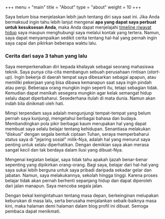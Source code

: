 +++
menu = "main"
title = "About"
type = "about"
weight = 10
+++

Saya belum bisa menjelaskan lebih jauh tentang diri saya saat ini. Jika Anda bermaksud ingin tahu lebih lanjut mengenai **apa yang dapat saya perbuat untuk kesuksesan Anda**, maka Anda dapat menjelajahi <a href="/#history">timeline riwayat hidup</a> saya maupun menghubungi saya melalui kontak yang tertera. Namun, saya dapat menyampaikan sedikit cerita tentang hal-hal yang pernah ingin saya capai dan pikirkan beberapa waktu lalu.

### Cerita dari saya 3 tahun yang lalu

Saya memperkenalkan diri kepada khalayak sebagai seorang mahasiswa teknik. Saya punya cita-cita membangun sebuah perusahaan rintisan (*start-up*). Ingin bekerja di daerah tempat saya dibesarkan sebagai apapun, atau memiliki pekerjaan yang bisa dibawa kemanapun saat saya ingin pindah atau pergi. Beberapa orang mungkin ingin seperti itu, tetapi sebagian tidak. Kemudian dapat menikah sesegera mungkin agar kelak semangat hidup selalu dapat diperbaharui. Sesederhana itulah di mata dunia. Namun akan indah bila dinikmati oleh hati.

Mimpi terpendam saya adalah mengunjungi tempat-tempat yang belum pernah saya kunjungi, mengetahui berbagai bahasa dan budaya. Membandingkan pola pikir berbagai kaum merupakan hal yang dapat membuat saya selalu belajar tentang kehidupan. Senantiasa melakukan “diskusi” dengan segala bentuk ciptaan Tuhan, seraya memperbaharui status saya di "jejaring sosial" milik-Nya, adalah hal yang menurut saya penting untuk selalu diperhatikan. Dengan demikian saya akan merasa sangat kecil dan tak berdaya dalam ilusi yang dibuat-Nya.

Mengenai kegiatan belajar, saya tidak tahu apakah ijazah benar-benar sepenting yang dipikirkan orang-orang. Bagi saya, belajar dari hal-hal yang saya sukai lebih berguna untuk saya pribadi daripada sekadar gelar dan jabatan. Namun, saya melakukannya, sekolah hingga tinggi. Karena proses belajar tidak akan pernah berhenti sepanjang hidup dan dapat diperoleh dari jalan manapun. Saya mencoba segala jalan.

Dengan bekal keingintahuan tentang masa depan, berkeinginan melupakan keburukan di masa lalu, serta berusaha menjalankan sebaik-baiknya masa kini, maka halaman demi halaman dalam blog profil ini dibuat. Semoga pembaca dapat menikmati.
